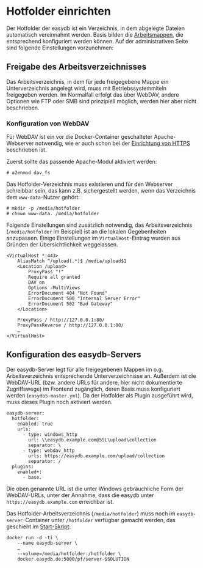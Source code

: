 # Hotfolder einrichten

Der Hotfolder der easydb ist ein Verzeichnis, in dem abgelegte Dateien automatisch vereinnahmt werden. Basis bilden die [Arbeitsmappen](/webfrontend/datamanagement/search/quickaccess/collection/collection.html), die entsprechend konfiguriert werden können. Auf der administrativen Seite sind folgende Einstellungen vorzunehmen:

## Freigabe des Arbeitsverzeichnisses

Das Arbeitsverzeichnis, in dem für jede freigegebene Mappe ein Unterverzeichnis angelegt wird, muss mit Betriebssystemmiteln freigegeben werden. Im Normalfall erfolgt das über WebDAV, andere Optionen wie FTP oder SMB sind prinzipiell möglich, werden hier aber nicht beschrieben.

### Konfiguration von WebDAV

Für WebDAV ist ein vor die Docker-Container geschalteter Apache-Webserver notwendig, wie er auch schon bei der [Einrichtung von HTTPS](/sysadmin/konfiguration/https/https.html) beschrieben ist.

Zuerst sollte das passende Apache-Modul aktiviert werden:
~~~~
# a2enmod dav_fs
~~~~

Das Hotfolder-Verzeichnis muss existieren und für den Webserver schreibbar sein, das kann z.B. sichergestellt werden, wenn das Verzeichnis dem `www-data`-Nutzer gehört:
~~~~
# mkdir -p /media/hotfolder
# chown www-data. /media/hotfolder
~~~~

Folgende Einstellungen sind zusätzlich notwendig, das Arbeitsverzeichnis (`/media/hotfolder` im Beispiel) ist an die lokalen Gegebenheiten anzupassen. Einige Einstellungen im `VirtualHost`-Eintrag wurden aus Gründen der Übersichtlichkeit weggelassen.

~~~~
<VirtualHost *:443>
	AliasMatch ^/upload(.*)$ /media/upload$1
	<Location /upload>
		ProxyPass "!"
		Require all granted
		DAV on
		Options -MultiViews
		ErrorDocument 404 "Not Found"
		ErrorDocument 500 "Internal Server Error"
		ErrorDocument 502 "Bad Gateway"
	</Location>

	ProxyPass / http://127.0.0.1:80/
	ProxyPassReverse / http://127.0.0.1:80/
	…
</VirtualHost>
~~~~

## Konfiguration des easydb-Servers

Der easydb-Server legt für alle freigegebenen Mappen im o.g. Arbeitsverzeichnis entsprechende Unterverzeichnisse an. Außerdem ist die WebDAV-URL (bzw. andere URLs für andere, hier nicht dokumentierte Zugriffswege) im Frontend zugänglich, deren Basis muss konfiguriert werden (`easydb5-master.yml`). Da der Hotfolder als Plugin ausgeführt wird, muss dieses Plugin noch aktiviert werden.

~~~~
easydb-server:
  hotfolder:
    enabled: true
    urls:
      - type: windows_http
        url: \\easydb.example.com@SSL\upload\collection
        separator: \
      - type: webdav_http
        urls: https://easydb.example.com/upload/collection
        separator: /
  plugins:
    enabled+:
      - base.
~~~~

Die oben genannte URL ist die unter Windows gebräuchliche Form der WebDAV-URLs, unter der Annahme, dass die easydb unter `https://easydb.example.com` erreichbar ist.

Das Hotfolder-Arbeitsverzeichnis (`/media/hotfolder`) muss noch im `easydb-server`-Container unter `/hotfolder` verfügbar gemacht werden, das geschieht im [Start-Skript](/sysadmin/installation/installation.html):

~~~~
docker run -d -ti \
	--name easydb-server \
	…
	--volume=/media/hotfolder:/hotfolder \
	docker.easydb.de:5000/pf/server-$SOLUTION
~~~~
